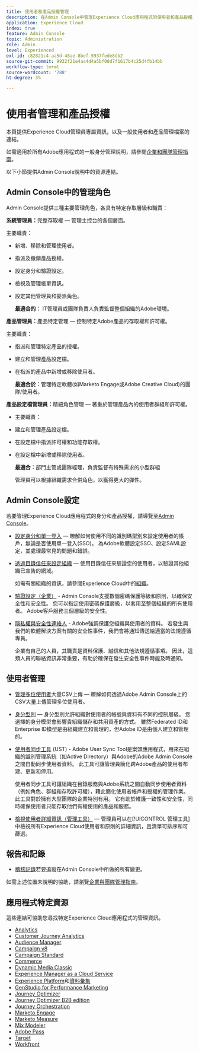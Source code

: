 ```yaml
---
title: 使用者和產品授權管理
description: 在Admin Console中管理Experience Cloud應用程式的使用者和產品授權。
application: Experience Cloud
index: true
feature: Admin Console
topic: Administration
role: Admin
level: Experienced
exl-id: c82821c4-aa5d-48ae-8bef-5937fede8db2
source-git-commit: 9932f21e4aa4d4a5bf08d7f1617b4c25d4fb14bb
workflow-type: tm+mt
source-wordcount: '788'
ht-degree: 3%

---
```


# 使用者管理和產品授權

本頁提供Experience Cloud管理員專屬資訊，以及一般使用者和產品管理檔案的連結。

如需適用於所有Adobe應用程式的一般身分管理說明，請參閱[企業和團隊管理指南](https://helpx.adobe.com/tw/enterprise/admin-guide.html)。

以下小節提供Admin Console說明中的資源連結。

## Admin Console中的管理角色

Admin Console提供三種主要管理角色，各具有特定存取層級和職責：

**系統管理員：**&#x200B;完整存取權 — 管理主控台的各個層面。

主要職責：

* 新增、移除和管理使用者。
* 指派及撤銷產品授權。
* 設定身分和驗證設定。
* 檢視及管理帳單資訊。
* 設定其他管理員和委派角色。

  **最適合的：** IT管理員或團隊負責人負責監督整個組織的Adobe環境。

**產品管理員：**&#x200B;產品特定管理 — 控制特定Adobe產品的存取權和許可權。

主要職責：

* 指派和管理特定產品的授權。
* 建立和管理產品設定檔。
* 在指派的產品中新增或移除使用者。

  **最適合於：**&#x200B;管理特定軟體(如Marketo Engage或Adobe Creative Cloud)的團隊/使用者。

**產品設定檔管理員：**&#x200B;精細角色管理 — 著重於管理產品內的使用者群組和許可權。

* 主要職責：
* 建立和管理產品設定檔。
* 在設定檔中指派許可權和功能存取權。
* 在設定檔中新增或移除使用者。

  **最適合：**&#x200B;部門主管或團隊經理，負責監督有特殊需求的小型群組

  管理員可以根據組織需求合併角色，以獲得更大的彈性。

## Admin Console設定

若要管理Experience Cloud應用程式的身分和產品授權，請導覽至[Admin Console](https://adminconsole.adobe.com/enterprise/)。

* [設定身分和單一登入](https://helpx.adobe.com/tw/enterprise/using/set-up-identity.html) — 瞭解如何使用不同的識別碼型別來設定使用者的帳戶，無論是否使用單一登入(SSO)。 為Adobe軟體設定SSO、設定SAML設定，並處理最常見的問題和錯誤。

* [透過目錄信任來設定組織](https://helpx.adobe.com/enterprise/using/directory-trust.html) — 使用目錄信任來驗證您的使用者，以驗證其他組織已宣告的網域。

  如需有關組織的資訊，請參閱Experience Cloud中的[組織](organizations.md)。

* [驗證設定（企業）](https://helpx.adobe.com/enterprise/using/authentication-settings.html) - Admin Console支援數個密碼保護等級和原則，以確保安全性和安全性。 您可以指定使用密碼保護層級，以套用至整個組織的所有使用者。 Adobe客戶服務三個層級的安全性。

* [隱私權與安全性連絡人](https://helpx.adobe.com/enterprise/using/security-contacts.html) - Adobe強調保護您組織與使用者的資料。 若發生與我們的軟體解決方案有關的安全性事件，我們會將通知傳送給適當的法規遵循專員。

  企業有自己的人員，其職責是資料保護、誠信和其他法規遵循事項。 因此，這類人員的聯絡資訊非常重要，有助於確保在發生安全性事件時能及時通知。

## 使用者管理

* [管理多位使用者](https://helpx.adobe.com/enterprise/using/bulk-upload-users.html)大量CSV上傳 — 瞭解如何透過Adobe Admin Console上的CSV大量上傳管理多位使用者。

* [身分型別](https://helpx.adobe.com/tw/enterprise/using/identity.html) — 身分型別允許組織對使用者的帳號與資料有不同的控制層級。 您選擇的身分模型會影響貴組織儲存和共用資產的方式。 雖然Federated ID和Enterprise ID模型是由組織建立和管理的，但Adobe ID是由個人建立和管理的。

* [使用者同步工具](https://helpx.adobe.com/enterprise/using/user-sync.html) (UST) - Adobe User Sync Tool是案頭應用程式，用來在組織的識別管理系統（如Active Directory）與Adobe的Adobe Admin Console之間自動同步使用者資料。 此工具可讓管理員簡化跨Adobe產品的使用者布建、更新和停用。

  使用者同步工具可讓組織在目錄服務與Adobe系統之間自動同步使用者資料（例如角色、群組和存取許可權），藉此簡化使用者帳戶和授權的管理作業。 此工具對於擁有大型團隊的企業特別有用。 它有助於維護一致性和安全性，同時確保使用者只能存取他們有權使用的產品和服務。

* [檢視使用者詳細資訊（管理工具）](admin-tool-experience-cloud.md) — 管理員可以在[!UICONTROL 管理工具]中檢視所有Experience Cloud使用者和原則的詳細資訊，且清單可排序和可篩選。

## 報告和記錄

* [稽核記錄](https://helpx.adobe.com/enterprise/using/audit-logs.html)若要追蹤在Admin Console中所做的所有變更。

如需上述位置未說明的協助，請瀏覽[企業與團隊管理指南](https://helpx.adobe.com/tw/enterprise/admin-guide.html)。

## 應用程式特定資源

這些連結可協助您尋找特定Experience Cloud應用程式的管理資訊。

<!-- | Application | Link to resource|
| ------- | ------- |
|  [!DNL Analytics] <p>Customer Journey Analytics| [Analytics in the Adobe Admin Console overview](https://experienceleague.adobe.com/en/docs/analytics/admin/admin-console/home) <p>[Administration requirements](https://experienceleague.adobe.com/en/docs/analytics-platform/using/cja-workspace/workspace-faq/frequently-asked-questions-analysis-workspace) |
| [!DNL Audience Manager] | [Audience Manager user migration to Admin Console](https://experienceleague.adobe.com/en/docs/audience-manager/user-guide/features/administration/admin-console-migration) |
| [!DNL Campaign] v8 |  [Get started with permissions](https://experienceleague.adobe.com/en/docs/campaign/campaign-v8/admin/permissions/gs-permissions) |
| [!DNL Campaign Standard] to [!DNL Campaign v8] | [User access management from Campaign Standard to Campaign V8](https://experienceleague.adobe.com/en/docs/campaign-web/acs-to-ac/user-management-acs) |
| [!DNL Commerce] | [Configure the Commerce Admin Integration with Adobe ID](https://experienceleague.adobe.com/en/docs/commerce-admin/start/admin/ims/adobe-ims-config) |
| [!DNL Dynamic Media Classic] | [Administration setup](https://experienceleague.adobe.com/en/docs/dynamic-media-classic/using/setup/administration-setup#user_administration) |
| [!DNL Experience Manager as a Cloud Service] |  [Accessing the Admin Console](https://experienceleague.adobe.com/en/docs/experience-manager-cloud-service/content/onboarding/journey/admin-console) |
| [!DNL Experience Platform] <p>[!DNL Data Collection] | [Access control UI overview](https://experienceleague.adobe.com/en/docs/experience-platform/access-control/ui/overview) <p>[Permission management for data collection in Experience Platform](https://experienceleague.adobe.com/en/docs/experience-platform/collection/permissions)|
| [!DNL GenStudio for Performance Marketing] | [Provision Adobe GenStudio for Performance Marketing](https://experienceleague.adobe.com/en/docs/genstudio-for-performance-marketing/user-guide/intro/product-provisioning) |
| [!DNL Journey Optimizer] | [Manage users and roles](https://experienceleague.adobe.com/en/docs/journey-optimizer/using/access-control/permissions) |
| [!DNL Journey Optimizer B2B Edition] | [User management](https://experienceleague.adobe.com/en/docs/journey-optimizer-b2b/user/admin/user-management) |
|[!DNL  Journey Orchestration] | [Access management](https://experienceleague.adobe.com/en/docs/journeys/using/starting-with-journeys/access-management) |
| [!DNL Marketo Engage] | [Understanding Marketo Subscription and User Migration to the Adobe Admin Console](https://experienceleague.adobe.com/en/docs/marketo/using/product-docs/administration/marketo-with-adobe-identity/subscription-and-user-migration/understanding-marketo-subscription-and-user-migration-to-the-adobe-admin-console) |
| [!DNL Marketo Measure] | [Adobe Admin Console Setup](https://experienceleague.adobe.com/en/docs/marketo-measure/using/configuration-and-setup/getting-started-with-marketo-measure/adobe-admin-console-setup) |
| [!DNL Mix Modeler] | [Access controls](https://experienceleague.adobe.com/en/docs/mix-modeler/using/data-governance/access-controls) |
| [!DNL Pass] | [Get started with Account IQ](https://experienceleague.adobe.com/en/docs/pass/aiq-help/get-started) |
| [!DNL Target] | [Administrator first steps](https://experienceleague.adobe.com/en/docs/target/using/administer/start-target) <p> [User management](https://experienceleague.adobe.com/en/docs/target/using/administer/manage-users/user-management) |
| [!DNL Workfront] | [Manage users in the Adobe Admin Console](https://experienceleague.adobe.com/en/docs/workfront/using/administration-and-setup/add-users/create-manage-users/admin-console) |

 -->

* [Analytics](https://experienceleague.adobe.com/en/docs/analytics/admin/admin-console/home)
* [Customer Journey Analytics](https://experienceleague.adobe.com/en/docs/analytics-platform/using/cja-workspace/workspace-faq/frequently-asked-questions-analysis-workspace)
* [Audience Manager](https://experienceleague.adobe.com/en/docs/audience-manager/user-guide/features/administration/admin-console-migration)
* [Campaign v8](https://experienceleague.adobe.com/zh-hant/docs/campaign/campaign-v8/admin/permissions/gs-permissions)
* [Campaign Standard](https://experienceleague.adobe.com/en/docs/campaign-web/acs-to-ac/user-management-acs)
* [Commerce](https://experienceleague.adobe.com/en/docs/commerce-admin/start/admin/ims/adobe-ims-config)
* [Dynamic Media Classic](https://experienceleague.adobe.com/en/docs/dynamic-media-classic/using/setup/administration-setup#user_administration)
* [Experience Manager as a Cloud Service](https://experienceleague.adobe.com/zh-hant/docs/experience-manager-cloud-service/content/onboarding/journey/admin-console)
* [Experience Platform](https://experienceleague.adobe.com/en/docs/experience-platform/access-control/ui/overview)和[資料彙集](https://experienceleague.adobe.com/en/docs/experience-platform/collection/permissions)
* [GenStudio for Performance Marketing](https://experienceleague.adobe.com/en/docs/genstudio-for-performance-marketing/user-guide/intro/product-provisioning)
* [Journey Optimizer](https://experienceleague.adobe.com/en/docs/journey-optimizer/using/access-control/permissions)
* [Journey Optimizer B2B edition](https://experienceleague.adobe.com/en/docs/journey-optimizer-b2b/user/admin/user-management)
* [Journey Orchestration](https://experienceleague.adobe.com/en/docs/journeys/using/starting-with-journeys/access-management)
* [Marketo Engage](https://experienceleague.adobe.com/en/docs/marketo/using/product-docs/administration/marketo-with-adobe-identity/subscription-and-user-migration/understanding-marketo-subscription-and-user-migration-to-the-adobe-admin-console)
* [Marketo Measure](https://experienceleague.adobe.com/en/docs/marketo-measure/using/configuration-and-setup/getting-started-with-marketo-measure/adobe-admin-console-setup)
* [Mix Modeler](https://experienceleague.adobe.com/en/docs/mix-modeler/using/data-governance/access-controls)
* [Adobe Pass](https://experienceleague.adobe.com/en/docs/pass/aiq-help/get-started)
* [Target](https://experienceleague.adobe.com/en/docs/target/using/administer/start-target)
* [Workfront](https://experienceleague.adobe.com/en/docs/workfront/using/administration-and-setup/add-users/create-manage-users/admin-console)